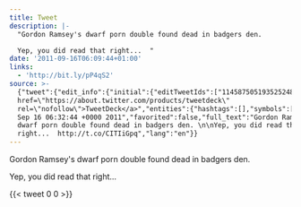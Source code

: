 ```yaml
---
title: Tweet
description: |-
  "Gordon Ramsey's dwarf porn double found dead in badgers den. 

  Yep, you did read that right...  "
date: '2011-09-16T06:09:44+01:00'
links:
  - 'http://bit.ly/pP4qS2'
source: >-
  {"tweet":{"edit_info":{"initial":{"editTweetIds":["114587505193525248"],"editableUntil":"2011-09-16T07:32:44.828Z","editsRemaining":"5","isEditEligible":true}},"retweeted":false,"source":"<a
  href=\"https://about.twitter.com/products/tweetdeck\"
  rel=\"nofollow\">TweetDeck</a>","entities":{"hashtags":[],"symbols":[],"user_mentions":[],"urls":[{"url":"http://t.co/CITIiGpq","expanded_url":"http://bit.ly/pP4qS2","display_url":"bit.ly/pP4qS2","indices":["96","116"]}]},"display_text_range":["0","116"],"favorite_count":"0","id_str":"114587505193525248","truncated":false,"retweet_count":"0","id":"114587505193525248","possibly_sensitive":false,"created_at":"Fri
  Sep 16 06:32:44 +0000 2011","favorited":false,"full_text":"Gordon Ramsey's
  dwarf porn double found dead in badgers den. \n\nYep, you did read that
  right...  http://t.co/CITIiGpq","lang":"en"}}
---
```

Gordon Ramsey's dwarf porn double found dead in badgers den. 

Yep, you did read that right...  
    
{{< tweet 0 0 >}}
    
